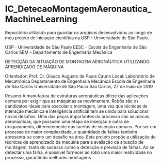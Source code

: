 # IC_DetecaoMontagemAeronautica_MachineLearning
Repositório utilizado para guardar os arquivos desenvolvidos ao longo de meu projeto de iniciação científica na USP - Universidade de São Paulo.

USP - Universidade de São Paulo
EESC - Escola de Engenharia de São Carlos
SEM – Departamento de Engenharia Mecânica

DETECÇÃO DA SITUAÇÃO DE MONTAGEM AERONÁUTICA
UTILIZANDO APRENDIZADO DE MÁQUINA

Orientador: Prof. Dr. Glauco Augusto de Paula Caurin
Local: Laboratório de Mecatrônica
Departamento de Engenharia Mecânica
Escola de Engenharia de São Carlos
Universidade de São Paulo
São Carlos, 27 de maio de 2019

Resumo
A manufatura de estruturas aeronáuticas difere das aplicações comuns por exigir que
as máquinas se movimentem. Robôs são os candidatos ideais para executar a montagem,
uma vez que técnicas de interação mecânica e inteligência artificial tem se unido para
solucionar novos desafios. Uma das peças importantes do processo são as porcas
aeronáuticas, que possuem uma etapa de inserção e outra de rosqueamento, diferentemente
das tarefas de inserção comuns. Por ser um processo de maior complexidade, a quantidade
de falhas também apresenta-se como um desafio na área. Este projeto propõe a utilização
de técnicas de aprendizado de máquina para a avaliação da situação de montagem, tanto do
sucesso como a detecção e previsão de falhas. Ao se detectar uma falha, é possível fornecer
ao robô uma maior reatividade no processo, garantindo melhores montagens
